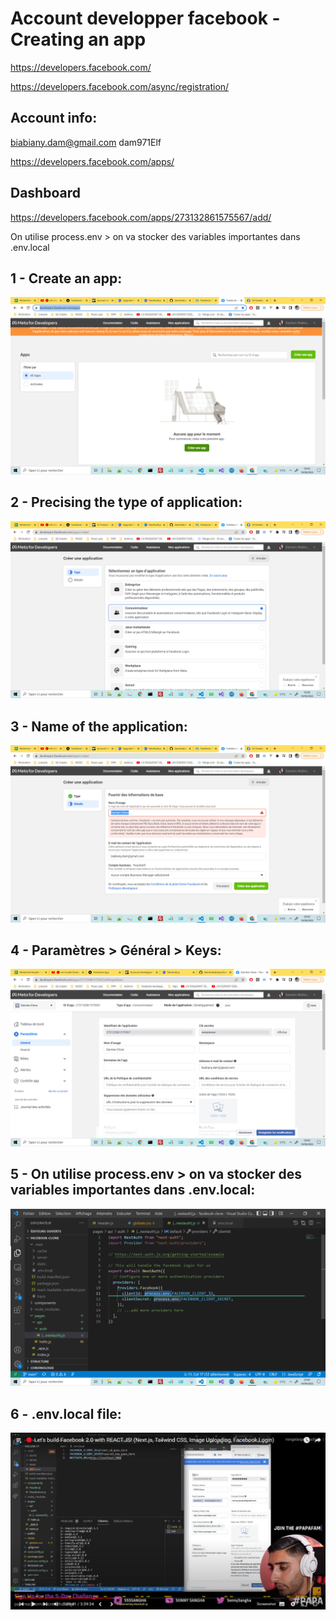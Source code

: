 # Account developper facebook - Creating an app


https://developers.facebook.com/

https://developers.facebook.com/async/registration/


## Account info:
biabiany.dam@gmail.com
dam971Elf

https://developers.facebook.com/apps/

## Dashboard
https://developers.facebook.com/apps/273132861575567/add/

On utilise process.env > on va stocker des variables importantes dans .env.local

## 1 - Create an app:
![alt text](./README_assets/img/facebook_app_account/1.png)

## 2 - Precising the type of application:
![alt text](./README_assets/img/facebook_app_account/2.png)

## 3 - Name of the application:
![alt text](./README_assets/img/facebook_app_account/3.png)

## 4 - Paramètres > Général > Keys:
![alt text](./README_assets/img/facebook_app_account/4.png)

## 5 - On utilise process.env > on va stocker des variables importantes dans .env.local:
![alt text](./README_assets/img/facebook_app_account/5.png)

## 6 - .env.local file:
![alt text](./README_assets/img/facebook_app_account/6.png)
